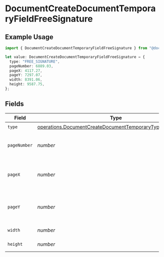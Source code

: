 # DocumentCreateDocumentTemporaryFieldFreeSignature

## Example Usage

```typescript
import { DocumentCreateDocumentTemporaryFieldFreeSignature } from "@documenso/sdk-typescript/models/operations";

let value: DocumentCreateDocumentTemporaryFieldFreeSignature = {
  type: "FREE_SIGNATURE",
  pageNumber: 6889.03,
  pageX: 4117.27,
  pageY: 7297.07,
  width: 8391.06,
  height: 9587.75,
};
```

## Fields

| Field                                                                                                                                      | Type                                                                                                                                       | Required                                                                                                                                   | Description                                                                                                                                |
| ------------------------------------------------------------------------------------------------------------------------------------------ | ------------------------------------------------------------------------------------------------------------------------------------------ | ------------------------------------------------------------------------------------------------------------------------------------------ | ------------------------------------------------------------------------------------------------------------------------------------------ |
| `type`                                                                                                                                     | [operations.DocumentCreateDocumentTemporaryTypeFreeSignature](../../models/operations/documentcreatedocumenttemporarytypefreesignature.md) | :heavy_check_mark:                                                                                                                         | N/A                                                                                                                                        |
| `pageNumber`                                                                                                                               | *number*                                                                                                                                   | :heavy_check_mark:                                                                                                                         | The page number the field will be on.                                                                                                      |
| `pageX`                                                                                                                                    | *number*                                                                                                                                   | :heavy_check_mark:                                                                                                                         | The X coordinate of where the field will be placed.                                                                                        |
| `pageY`                                                                                                                                    | *number*                                                                                                                                   | :heavy_check_mark:                                                                                                                         | The Y coordinate of where the field will be placed.                                                                                        |
| `width`                                                                                                                                    | *number*                                                                                                                                   | :heavy_check_mark:                                                                                                                         | The width of the field.                                                                                                                    |
| `height`                                                                                                                                   | *number*                                                                                                                                   | :heavy_check_mark:                                                                                                                         | The height of the field.                                                                                                                   |